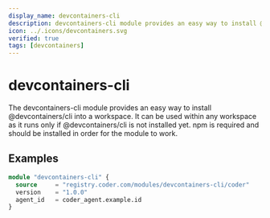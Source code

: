```yaml
---
display_name: devcontainers-cli
description: devcontainers-cli module provides an easy way to install @devcontainers/cli into a workspace
icon: ../.icons/devcontainers.svg
verified: true
tags: [devcontainers]
---
```


# devcontainers-cli

The devcontainers-cli module provides an easy way to install @devcontainers/cli into a workspace. It can be used within any workspace as it runs only if 
@devcontainers/cli is not installed yet.
npm is required and should be installed in order for the module to work.


## Examples

```tf
module "devcontainers-cli" {
  source     = "registry.coder.com/modules/devcontainers-cli/coder"
  version    = "1.0.0"
  agent_id   = coder_agent.example.id
}
```